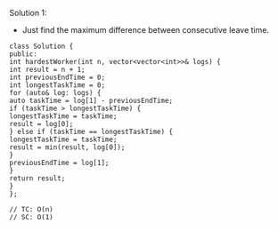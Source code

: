Solution 1:
​
- Just find the maximum difference between consecutive leave time.
​
```
class Solution {
public:
int hardestWorker(int n, vector<vector<int>>& logs) {
int result = n + 1;
int previousEndTime = 0;
int longestTaskTime = 0;
for (auto& log: logs) {
auto taskTime = log[1] - previousEndTime;
if (taskTime > longestTaskTime) {
longestTaskTime = taskTime;
result = log[0];
} else if (taskTime == longestTaskTime) {
longestTaskTime = taskTime;
result = min(result, log[0]);
}
previousEndTime = log[1];
}
return result;
}
};
​
// TC: O(n)
// SC: O(1)
```